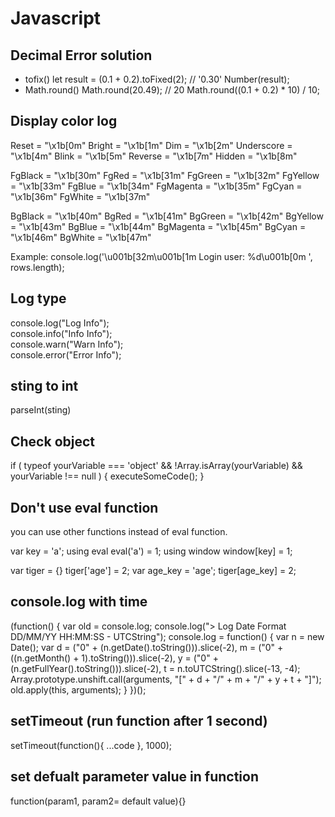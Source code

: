 # Javascript

## Decimal Error solution
  - tofix()
    let result = (0.1 + 0.2).toFixed(2); // '0.30'
    Number(result);
  - Math.round()
    Math.round(20.49); // 20 
    Math.round((0.1 + 0.2) * 10) / 10;
    
## Display color log

  Reset = "\x1b[0m"
  Bright = "\x1b[1m"
  Dim = "\x1b[2m"
  Underscore = "\x1b[4m"
  Blink = "\x1b[5m"
  Reverse = "\x1b[7m"
  Hidden = "\x1b[8m"

  FgBlack = "\x1b[30m"
  FgRed = "\x1b[31m"
  FgGreen = "\x1b[32m"
  FgYellow = "\x1b[33m"
  FgBlue = "\x1b[34m"
  FgMagenta = "\x1b[35m"
  FgCyan = "\x1b[36m"
  FgWhite = "\x1b[37m"

  BgBlack = "\x1b[40m"
  BgRed = "\x1b[41m"
  BgGreen = "\x1b[42m"
  BgYellow = "\x1b[43m"
  BgBlue = "\x1b[44m"
  BgMagenta = "\x1b[45m"
  BgCyan = "\x1b[46m"
  BgWhite = "\x1b[47m"

  Example: console.log('\u001b[32m\u001b[1m Login user:  %d\u001b[0m ', rows.length);

## Log type

  console.log("Log Info");    
  console.info("Info Info");      
  console.warn("Warn Info");      
  console.error("Error Info");  

## sting to int
  parseInt(sting)

## Check object
  if (
    typeof yourVariable === 'object' &&
    !Array.isArray(yourVariable) &&
    yourVariable !== null
) {
    executeSomeCode();
}

## Don't use eval function

you can use other functions instead of eval function.

var key = 'a';
using eval
eval('a') = 1;
using window
window[key] = 1;

var tiger = {}
tiger['age'] = 2;
var age_key = 'age';
tiger[age_key] = 2;

## console.log with time

(function() {
    var old = console.log;
    console.log("> Log Date Format DD/MM/YY HH:MM:SS - UTCString");
    console.log = function() {
        var n = new Date();
        var d = ("0" + (n.getDate().toString())).slice(-2),
            m = ("0" + ((n.getMonth() + 1).toString())).slice(-2),
            y = ("0" + (n.getFullYear().toString())).slice(-2),
            t = n.toUTCString().slice(-13, -4);
        Array.prototype.unshift.call(arguments, "[" + d + "/" + m + "/" + y + t + "]");
        old.apply(this, arguments);
    }
})();
## setTimeout (run function after 1 second)

setTimeout(function(){
  ...code
}, 1000);

## set defualt parameter value in function

function(param1, param2= default value){}


